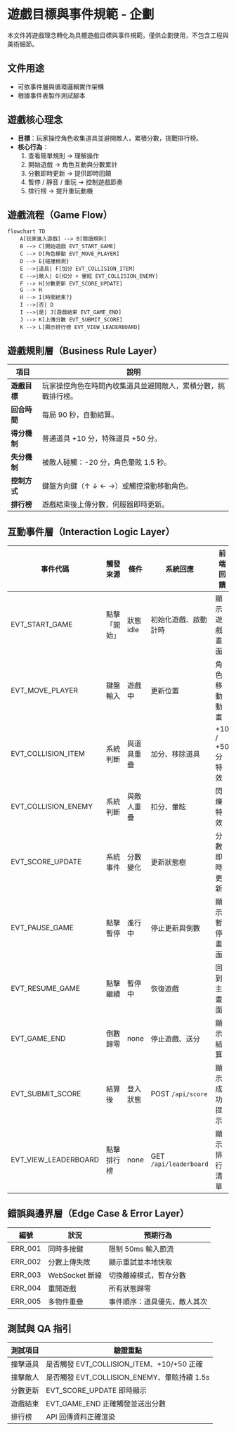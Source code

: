 # 遊戲目標與事件規範 - 企劃

本文件將遊戲理念轉化為具體遊戲目標與事件規範，僅供企劃使用，不包含工程與美術細節。

## 文件用途

- 可依事件層與循環邏輯實作架構
- 根據事件表製作測試腳本

## 遊戲核心理念

- **目標**：玩家操控角色收集道具並避開敵人，累積分數，挑戰排行榜。
- **核心行為**：
  1. 查看簡單規則 → 理解操作
  2. 開始遊戲 → 角色互動與分數累計
  3. 分數即時更新 → 提供即時回饋
  4. 暫停 / 靜音 / 重玩 → 控制遊戲節奏
  5. 排行榜 → 提升重玩動機

## 遊戲流程（Game Flow）

```mermaid
flowchart TD
    A[玩家進入遊戲] --> B[閱讀規則]
    B --> C[開始遊戲 EVT_START_GAME]
    C --> D[角色移動 EVT_MOVE_PLAYER]
    D --> E{碰撞檢測}
    E -->|道具| F[加分 EVT_COLLISION_ITEM]
    E -->|敵人| G[扣分 + 暈眩 EVT_COLLISION_ENEMY]
    F --> H[分數更新 EVT_SCORE_UPDATE]
    G --> H
    H --> I{時間結束?}
    I -->|否| D
    I -->|是| J[遊戲結束 EVT_GAME_END]
    J --> K[上傳分數 EVT_SUBMIT_SCORE]
    K --> L[顯示排行榜 EVT_VIEW_LEADERBOARD]
```

## 遊戲規則層（Business Rule Layer）

| 項目         | 說明                                                           |
| ------------ | -------------------------------------------------------------- |
| **遊戲目標** | 玩家操控角色在時間內收集道具並避開敵人，累積分數，挑戰排行榜。 |
| **回合時間** | 每局 90 秒，自動結算。                                         |
| **得分機制** | 普通道具 +10 分，特殊道具 +50 分。                             |
| **失分機制** | 被敵人碰觸：-20 分，角色暈眩 1.5 秒。                          |
| **控制方式** | 鍵盤方向鍵（↑ ↓ ← →）或觸控滑動移動角色。                      |
| **排行榜**   | 遊戲結束後上傳分數，伺服器即時更新。                           |

## 互動事件層（Interaction Logic Layer）

| 事件代碼             | 觸發來源     | 條件       | 系統回應               | 前端回饋         |
| -------------------- | ------------ | ---------- | ---------------------- | ---------------- |
| EVT_START_GAME       | 點擊「開始」 | 狀態 idle  | 初始化遊戲、啟動計時   | 顯示遊戲畫面     |
| EVT_MOVE_PLAYER      | 鍵盤輸入     | 遊戲中     | 更新位置               | 角色移動動畫     |
| EVT_COLLISION_ITEM   | 系統判斷     | 與道具重疊 | 加分、移除道具         | +10 / +50 分特效 |
| EVT_COLLISION_ENEMY  | 系統判斷     | 與敵人重疊 | 扣分、暈眩             | 閃爍特效         |
| EVT_SCORE_UPDATE     | 系統事件     | 分數變化   | 更新狀態樹             | 分數即時更新     |
| EVT_PAUSE_GAME       | 點擊暫停     | 進行中     | 停止更新與倒數         | 顯示暫停畫面     |
| EVT_RESUME_GAME      | 點擊繼續     | 暫停中     | 恢復遊戲               | 回到主畫面       |
| EVT_GAME_END         | 倒數歸零     | none       | 停止遊戲、送分         | 顯示結算         |
| EVT_SUBMIT_SCORE     | 結算後       | 登入狀態   | POST `/api/score`      | 顯示成功提示     |
| EVT_VIEW_LEADERBOARD | 點擊排行榜   | none       | GET `/api/leaderboard` | 顯示排行清單     |

## 錯誤與邊界層（Edge Case & Error Layer）

| 編號    | 狀況           | 預期行為                     |
| ------- | -------------- | ---------------------------- |
| ERR_001 | 同時多按鍵     | 限制 50ms 輸入節流           |
| ERR_002 | 分數上傳失敗   | 顯示重試並本地快取           |
| ERR_003 | WebSocket 斷線 | 切換離線模式，暫存分數       |
| ERR_004 | 重開遊戲       | 所有狀態歸零                 |
| ERR_005 | 多物件重疊     | 事件順序：道具優先，敵人其次 |

## 測試與 QA 指引

| 測試項目 | 驗證重點                                    |
| -------- | ------------------------------------------- |
| 撞擊道具 | 是否觸發 EVT_COLLISION_ITEM、+10/+50 正確   |
| 撞擊敵人 | 是否觸發 EVT_COLLISION_ENEMY、暈眩持續 1.5s |
| 分數更新 | EVT_SCORE_UPDATE 即時顯示                   |
| 遊戲結束 | EVT_GAME_END 正確觸發並送出分數             |
| 排行榜   | API 回傳資料正確渲染                        |

